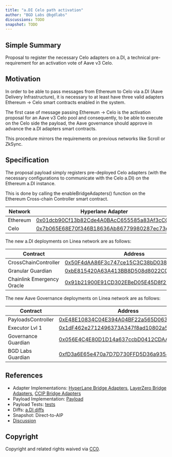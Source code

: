 ```yaml
---
title: "a.DI Celo path activation"
author: "BGD Labs @bgdlabs"
discussions: TODO
snapshot: TODO
---
```


## Simple Summary

Proposal to register the necessary Celo adapters on a.DI, a technical pre-requirement for an activation vote of Aave v3 Celo.

## Motivation

In order to be able to pass messages from Ethereum to Celo via a.DI (Aave Delivery Infrastructure), it is necessary to at least have three valid adapters Ethereum → Celo smart contracts enabled in the system.

The first case of message passing Ethereum → Celo is the activation proposal for an Aave v3 Celo pool and consequently, to be able to execute on the Celo side the payload, the Aave governance should approve in advance the a.DI adapters smart contracts.

This procedure mirrors the requirements on previous networks like Scroll or ZkSync.

## Specification

The proposal payload simply registers pre-deployed Celo adapters (with the necessary configurations to communicate with the Celo a.DI) on the Ethereum a.DI instance.

This is done by calling the enableBridgeAdapters() function on the Ethereum Cross-chain Controller smart contract.

| Network  | Hyperlane Adapter                                                                                                     | LayerZero Adapter                                                                                                     | CCIP Adapter                                                                                                          |
| -------- | --------------------------------------------------------------------------------------------------------------------- | --------------------------------------------------------------------------------------------------------------------- | --------------------------------------------------------------------------------------------------------------------- |
| Ethereum | [0x01dcb90Cf13b82Cde4A0BAcC655585a83Af3cCC1](https://etherscan.io/address/0x01dcb90Cf13b82Cde4A0BAcC655585a83Af3cCC1) | [0x8410d9BD353b420ebA8C48ff1B0518426C280FCC](https://etherscan.io/address/0x8410d9BD353b420ebA8C48ff1B0518426C280FCC) | [0x58489B249BfBCF5ef4B30bdE2792086e83122B6f](https://etherscan.io/address/0x58489B249BfBCF5ef4B30bdE2792086e83122B6f) |
| Celo     | [0x7b065E68E70f346B18636Ab86779980287ec73e0](https://celoscan.io/address/0x7b065E68E70f346B18636Ab86779980287ec73e0)  | [0x83BC62fbeA15B7Bfe11e8eEE57997afA5451f38C](https://celoscan.io/address/0x83BC62fbeA15B7Bfe11e8eEE57997afA5451f38C)  | [0x3d534E8964e7aAcfc702751cc9A2BB6A9fe7d928](https://celoscan.io/address/0x3d534E8964e7aAcfc702751cc9A2BB6A9fe7d928)  |

The new a.DI deployments on Linea network are as follows:

| Contract                   | Address                                                                                                              |
| -------------------------- | -------------------------------------------------------------------------------------------------------------------- |
| CrossChainController       | [0x50F4dAA86F3c747ce15C3C38bD0383200B61d6Dd](https://celoscan.io/address/0x50F4dAA86F3c747ce15C3C38bD0383200B61d6Dd) |
| Granular Guardian          | [0xbE815420A63A413BB8D508d8022C0FF150Ea7C39](https://celoscan.io/address/0xbE815420A63A413BB8D508d8022C0FF150Ea7C39) |
| Chainlink Emergency Oracle | [0x91b21900E91CD302EBeD05E45D8f270ddAED944d](https://celoscan.io/address/0x91b21900E91CD302EBeD05E45D8f270ddAED944d) |

The new Aave Governance deployments on Linea network are as follows:

| Contract            | Address                                                                                                              |
| ------------------- | -------------------------------------------------------------------------------------------------------------------- |
| PayloadsController  | [0xE48E10834C04E394A04BF22a565D063D40b9FA42](https://celoscan.io/address/0xE48E10834C04E394A04BF22a565D063D40b9FA42) |
| Executor Lvl 1      | [0x1dF462e2712496373A347f8ad10802a5E95f053D](https://celoscan.io/address/0x1dF462e2712496373A347f8ad10802a5E95f053D) |
| Governance Guardian | [0x056E4C4E80D1D14a637ccbD0412CDAAEc5B51F4E](https://celoscan.io/address/0x056E4C4E80D1D14a637ccbD0412CDAAEc5B51F4E) |
| BGD Labs Guardian   | [0xfD3a6E65e470a7D7D730FFD5D36a9354E8F9F4Ea](https://celoscan.io/address/0xfD3a6E65e470a7D7D730FFD5D36a9354E8F9F4Ea) |

## References

- Adapter Implementations: [HyperLane Bridge Adapters](https://github.com/bgd-labs/aave-delivery-infrastructure/blob/1f1c46af4dd914847849cad4fdd2d26525278821/src/contracts/adapters/hyperLane/HyperLaneAdapter.sol), [LayerZero Bridge Adapters](https://github.com/bgd-labs/aave-delivery-infrastructure/blob/1f1c46af4dd914847849cad4fdd2d26525278821/src/contracts/adapters/layerZero/LayerZeroAdapter.sol), [CCIP Bridge Adapters](https://github.com/bgd-labs/aave-delivery-infrastructure/blob/1f1c46af4dd914847849cad4fdd2d26525278821/src/contracts/adapters/ccip/CCIPAdapter.sol)
- Payload Implementation: [Payload](https://github.com/bgd-labs/adi-deploy/blob/d4990ac90bdb5e4ad39a44cf9ca4d53fb2974c97/src/adapter_payloads/Ethereum_Celo_Path_Payload.sol)
- Payload Tests: [tests](https://github.com/bgd-labs/adi-deploy/blob/d4990ac90bdb5e4ad39a44cf9ca4d53fb2974c97/tests/payloads/ethereum/AddCeloPathTest.t.sol)
- Diffs: [a.DI diffs](https://github.com/bgd-labs/adi-deploy/blob/d4990ac90bdb5e4ad39a44cf9ca4d53fb2974c97/diffs/adi_add_celo_path_to_adiethereum_before_adi_add_celo_path_to_adiethereum_after.md)
- Snapshot: Direct-to-AIP
- [Discussion]()

## Copyright

Copyright and related rights waived via [CC0](https://creativecommons.org/publicdomain/zero/1.0/).
